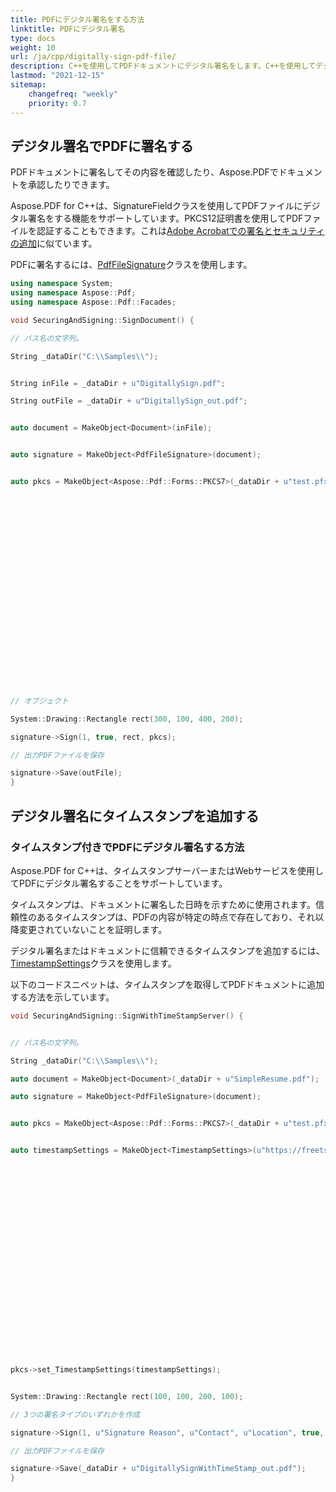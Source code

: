 ```yaml
---
title: PDFにデジタル署名をする方法
linktitle: PDFにデジタル署名
type: docs
weight: 10
url: /ja/cpp/digitally-sign-pdf-file/
description: C++を使用してPDFドキュメントにデジタル署名をします。C++を使用してデジタル署名されたPDFを確認または検証します。
lastmod: "2021-12-15"
sitemap:
    changefreq: "weekly"
    priority: 0.7
---
```


## デジタル署名でPDFに署名する

PDFドキュメントに署名してその内容を確認したり、Aspose.PDFでドキュメントを承認したりできます。

Aspose.PDF for C++は、SignatureFieldクラスを使用してPDFファイルにデジタル署名をする機能をサポートしています。PKCS12証明書を使用してPDFファイルを認証することもできます。これは[Adobe Acrobatでの署名とセキュリティの追加](https://www.adobepress.com/articles/article.asp?p=1272495&seqNum=6)に似ています。

PDFに署名するには、[PdfFileSignature](https://reference.aspose.com/pdf/cpp/class/aspose.pdf.facades.pdf_file_signature)クラスを使用します。

```cpp
using namespace System;
using namespace Aspose::Pdf;
using namespace Aspose::Pdf::Facades;

void SecuringAndSigning::SignDocument() {

// パス名の文字列。

String _dataDir("C:\\Samples\\");


String inFile = _dataDir + u"DigitallySign.pdf";

String outFile = _dataDir + u"DigitallySign_out.pdf";


auto document = MakeObject<Document>(inFile);


auto signature = MakeObject<PdfFileSignature>(document);


auto pkcs = MakeObject<Aspose::Pdf::Forms::PKCS7>(_dataDir + u"test.pfx", u"Pa$$w0rd2020"); // PKCS7/PKCS7Detachedを使用
























// オブジェクト

System::Drawing::Rectangle rect(300, 100, 400, 200);

signature->Sign(1, true, rect, pkcs);

// 出力PDFファイルを保存

signature->Save(outFile);
}
```

## デジタル署名にタイムスタンプを追加する

### タイムスタンプ付きでPDFにデジタル署名する方法

Aspose.PDF for C++は、タイムスタンプサーバーまたはWebサービスを使用してPDFにデジタル署名することをサポートしています。

タイムスタンプは、ドキュメントに署名した日時を示すために使用されます。信頼性のあるタイムスタンプは、PDFの内容が特定の時点で存在しており、それ以降変更されていないことを証明します。

デジタル署名またはドキュメントに信頼できるタイムスタンプを追加するには、[TimestampSettings](https://reference.aspose.com/pdf/cpp/class/aspose.pdf.timestamp_settings)クラスを使用します。

以下のコードスニペットは、タイムスタンプを取得してPDFドキュメントに追加する方法を示しています。

```cpp
void SecuringAndSigning::SignWithTimeStampServer() {


// パス名の文字列。

String _dataDir("C:\\Samples\\");

auto document = MakeObject<Document>(_dataDir + u"SimpleResume.pdf");

auto signature = MakeObject<PdfFileSignature>(document);


auto pkcs = MakeObject<Aspose::Pdf::Forms::PKCS7>(_dataDir + u"test.pfx", u"Pa$$w0rd2020");


auto timestampSettings = MakeObject<TimestampSettings>(u"https://freetsa.org/tsr", String::Empty); // ユーザー名/パスワードは省略可能
























pkcs->set_TimestampSettings(timestampSettings);


System::Drawing::Rectangle rect(100, 100, 200, 100);

// 3つの署名タイプのいずれかを作成

signature->Sign(1, u"Signature Reason", u"Contact", u"Location", true, rect, pkcs);

// 出力PDFファイルを保存

signature->Save(_dataDir + u"DigitallySignWithTimeStamp_out.pdf");
}
```